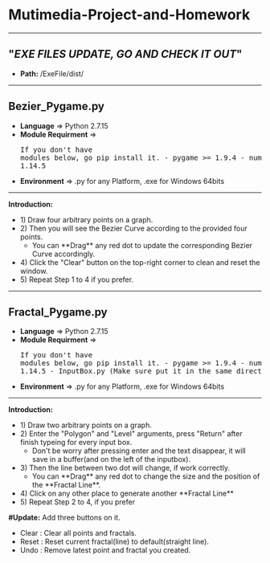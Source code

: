 # Mutimedia-Project-and-Homework
------------------------------------------------------------------
## "*********EXE FILES UPDATE, GO AND CHECK IT OUT*********" ##
- **Path:** /ExeFile/dist/
------------------------------------------------------------------
## Bezier_Pygame.py
- **Language** => Python 2.7.15
- **Module Requirment** => <pre>If you don't have modules below, go pip install it.
                            - pygame >= 1.9.4 
                            - numpy >= 1.14.5</pre>
- **Environment** => .py for any Platform, .exe for Windows 64bits
------------------------------------------------------------------
**Introduction:**
<ul>
  <li> 1) Draw four arbitrary points on a graph.
  <li> 2) Then you will see the Bezier Curve according to the provided four points.
  <ul>
    <li> You can **Drag** any red dot to update the corresponding Bezier Curve accordingly.
  </ul> 
  <li> 4) Click the "Clear" button on the top-right corner to clean and reset the window.
  <li> 5) Repeat Step 1 to 4 if you prefer.
</ul>

------------------------------------------------------------------
## Fractal_Pygame.py
- **Language** => Python 2.7.15
- **Module Requirment** => <pre>If you don't have modules below, go pip install it.
                            - pygame >= 1.9.4 
                            - numpy >= 1.14.5
                            - InputBox.py (Make sure put it in the same directory)</pre>
- **Environment** => .py for any Platform, .exe for Windows 64bits

------------------------------------------------------------------
**Introduction:**
<ul>
  <li> 1) Draw two arbitrary points on a graph.
  <li> 2) Enter the "Polygon" and "Level" arguments, press "Return" after finish typeing for every input box.
  <ul>
    <li> Don't be worry after pressing enter and the text disappear, it will save in a buffer(and on the left of the inputbox).
  </ul>
  <li> 3) Then the line between two dot will change, if work correctly.
  <ul>
    <li> You can **Drag** any red dot to change the size and the position of the **Fractal Line**.
  </ul>  
  <li> 4) Click on any other place to generate another **Fractal Line**
  <li> 5) Repeat Step 2 to 4, if you prefer
</ul>

**#Update:** Add three buttons on it.
<ul>
  <li> Clear  : Clear all points and fractals.
  <li> Reset  : Reset current fractal(line) to default(straight line).
  <li> Undo   : Remove latest point and fractal you created.
</ul>
